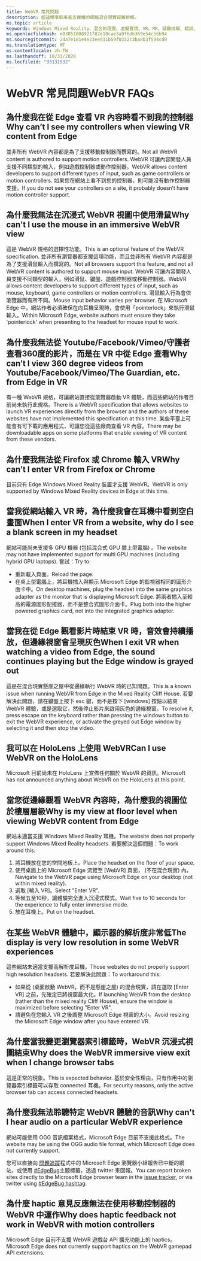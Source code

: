 ```yaml
---
title: WebVR 常見問題
description: 超越標準取用者支援檔的網路混合現實疑難排解。
ms.topic: article
keywords: Windows Mixed Reality、混合的現實、虛擬實境、VR、MR、疑難排解、錯誤、協助、支援、WebVR
ms.openlocfilehash: e03051008921f87e18cae3a9f6db369e54c56b94
ms.sourcegitcommit: 2da7e181e4e23eed31b59f0332c3ba8b3f594cd0
ms.translationtype: MT
ms.contentlocale: zh-TW
ms.lasthandoff: 10/31/2020
ms.locfileid: "93131932"
---
```

# <a name="webvr-faqs"></a><span data-ttu-id="3221b-104">WebVR 常見問題</span><span class="sxs-lookup"><span data-stu-id="3221b-104">WebVR FAQs</span></span>

## <a name="why-cant-i-see-my-controllers-when-viewing-vr-content-from-edge"></a><span data-ttu-id="3221b-105">為什麼我在從 Edge 查看 VR 內容時看不到我的控制器</span><span class="sxs-lookup"><span data-stu-id="3221b-105">Why can’t I see my controllers when viewing VR content from Edge</span></span>

<span data-ttu-id="3221b-106">並非所有 WebVR 內容都是為了支援移動控制器而撰寫的。</span><span class="sxs-lookup"><span data-stu-id="3221b-106">Not all WebVR content is authored to support motion controllers.</span></span> <span data-ttu-id="3221b-107">WebVR 可讓內容開發人員支援不同類型的輸入，例如遊戲控制器或動作控制器。</span><span class="sxs-lookup"><span data-stu-id="3221b-107">WebVR allows content developers to support different types of input, such as game controllers or motion controllers.</span></span> <span data-ttu-id="3221b-108">如果您在網站上看不到您的控制器，則可能沒有動作控制器支援。</span><span class="sxs-lookup"><span data-stu-id="3221b-108">If you do not see your controllers on a site, it probably doesn’t have motion controller support.</span></span>

## <a name="why-cant-i-use-the-mouse-in-an-immersive-webvr-view"></a><span data-ttu-id="3221b-109">為什麼我無法在沉浸式 WebVR 視圖中使用滑鼠</span><span class="sxs-lookup"><span data-stu-id="3221b-109">Why can't I use the mouse in an immersive WebVR view</span></span>

<span data-ttu-id="3221b-110">這是 WebVR 規格的選擇性功能。</span><span class="sxs-lookup"><span data-stu-id="3221b-110">This is an optional feature of the WebVR specification.</span></span> <span data-ttu-id="3221b-111">並非所有瀏覽器都支援這項功能，而且並非所有 WebVR 內容都是為了支援滑鼠輸入而撰寫的。</span><span class="sxs-lookup"><span data-stu-id="3221b-111">Not all browsers support this feature, and not all WebVR content is authored to support mouse input.</span></span> <span data-ttu-id="3221b-112">WebVR 可讓內容開發人員支援不同類型的輸入，例如滑鼠、鍵盤、遊戲控制器或移動控制器。</span><span class="sxs-lookup"><span data-stu-id="3221b-112">WebVR allows content developers to support different types of input, such as mouse, keyboard, game controllers or motion controllers.</span></span> <span data-ttu-id="3221b-113">滑鼠輸入行為會依瀏覽器而有所不同。</span><span class="sxs-lookup"><span data-stu-id="3221b-113">Mouse input behavior varies per browser.</span></span> <span data-ttu-id="3221b-114">在 Microsoft Edge 中，網站作者必須確保在向耳機呈現時，會使用「pointerlock」來執行滑鼠輸入。</span><span class="sxs-lookup"><span data-stu-id="3221b-114">Within Microsoft Edge, website authors must ensure they take 'pointerlock' when presenting to the headset for mouse input to work.</span></span>

## <a name="why-cant-i-view-360-degree-videos-from-youtubefacebookvimeothe-guardian-etc-from-edge-in-vr"></a><span data-ttu-id="3221b-115">為什麼我無法從 Youtube/Facebook/Vimeo/守護者查看360度的影片，而是在 VR 中從 Edge 查看</span><span class="sxs-lookup"><span data-stu-id="3221b-115">Why can’t I view 360 degree videos from Youtube/Facebook/Vimeo/The Guardian, etc. from Edge in VR</span></span>

<span data-ttu-id="3221b-116">有一種 WebVR 規格，可讓網站直接從瀏覽器啟動 VR 體驗，而這些網站的作者目前尚未執行此規格。</span><span class="sxs-lookup"><span data-stu-id="3221b-116">There is a WebVR specification that allows websites to launch VR experiences directly from the browser and the authors of these websites have not implemented this specification at this time.</span></span> <span data-ttu-id="3221b-117">某些平臺上可能會有可下載的應用程式，可讓您從這些廠商查看 VR 內容。</span><span class="sxs-lookup"><span data-stu-id="3221b-117">There may be downloadable apps on some platforms that enable viewing of VR content from these vendors.</span></span>

## <a name="why-cant-i-enter-vr-from-firefox-or-chrome"></a><span data-ttu-id="3221b-118">為什麼我無法從 Firefox 或 Chrome 輸入 VR</span><span class="sxs-lookup"><span data-stu-id="3221b-118">Why can’t I enter VR from Firefox or Chrome</span></span>

<span data-ttu-id="3221b-119">目前只有 Edge Windows Mixed Reality 裝置才支援 WebVR。</span><span class="sxs-lookup"><span data-stu-id="3221b-119">WebVR is only supported by Windows Mixed Reality devices in Edge at this time.</span></span>

## <a name="when-i-enter-vr-from-a-website-why-do-i-see-a-blank-screen-in-my-headset"></a><span data-ttu-id="3221b-120">當我從網站輸入 VR 時，為什麼我會在耳機中看到空白畫面</span><span class="sxs-lookup"><span data-stu-id="3221b-120">When I enter VR from a website, why do I see a blank screen in my headset</span></span>

<span data-ttu-id="3221b-121">網站可能尚未支援多 GPU 機器 (包括混合式 GPU 膝上型電腦) 。</span><span class="sxs-lookup"><span data-stu-id="3221b-121">The website may not have implemented support for multi GPU machines (including hybrid GPU laptops).</span></span> <span data-ttu-id="3221b-122">嘗試：</span><span class="sxs-lookup"><span data-stu-id="3221b-122">Try to:</span></span>

* <span data-ttu-id="3221b-123">重新載入頁面。</span><span class="sxs-lookup"><span data-stu-id="3221b-123">Reload the page.</span></span>
* <span data-ttu-id="3221b-124">在桌上型電腦上，將耳機插入與顯示 Microsoft Edge 的監視器相同的圖形介面卡中。</span><span class="sxs-lookup"><span data-stu-id="3221b-124">On desktop machines, plug the headset into the same graphics adapter as the monitor that is displaying Microsoft Edge.</span></span> <span data-ttu-id="3221b-125">將兩者插入至較高的電源圖形配接器，而不是整合式圖形介面卡。</span><span class="sxs-lookup"><span data-stu-id="3221b-125">Plug both into the higher powered graphics card, not into the integrated graphics adapter.</span></span>

## <a name="when-i-exit-vr-when-watching-a-video-from-edge-the-sound-continues-playing-but-the-edge-window-is-grayed-out"></a><span data-ttu-id="3221b-126">當我在從 Edge 觀看影片時結束 VR 時，音效會持續播放，但邊緣視窗會呈現灰色</span><span class="sxs-lookup"><span data-stu-id="3221b-126">When I exit VR when watching a video from Edge, the sound continues playing but the Edge window is grayed out</span></span>

<span data-ttu-id="3221b-127">這是在混合現實懸崖之屋中從邊緣執行 WebVR 時的已知問題。</span><span class="sxs-lookup"><span data-stu-id="3221b-127">This is a known issue when running WebVR from Edge in the Mixed Reality Cliff House.</span></span> <span data-ttu-id="3221b-128">若要解決此問題，請在鍵盤上按下 esc 鍵，而不是按下 [windows] 按鈕以結束 WebVR 體驗，或是選取它，然後停止影片來啟用灰色的邊緣視窗。</span><span class="sxs-lookup"><span data-stu-id="3221b-128">To resolve it, press escape on the keyboard rather than pressing the windows button to exit the WebVR experience, or activate the greyed out Edge window by selecting it and then stop the video.</span></span>

## <a name="can-i-use-webvr-on-the-hololens"></a><span data-ttu-id="3221b-129">我可以在 HoloLens 上使用 WebVR</span><span class="sxs-lookup"><span data-stu-id="3221b-129">Can I use WebVR on the HoloLens</span></span>

<span data-ttu-id="3221b-130">Microsoft 目前尚未在 HoloLens 上宣佈任何關於 WebVR 的資訊。</span><span class="sxs-lookup"><span data-stu-id="3221b-130">Microsoft has not announced anything about WebVR on the HoloLens at this point.</span></span>

## <a name="why-is-my-view-at-floor-level-when-viewing-webvr-content-from-edge"></a><span data-ttu-id="3221b-131">當您從邊緣觀看 WebVR 內容時，為什麼我的視圖位於樓層層級</span><span class="sxs-lookup"><span data-stu-id="3221b-131">Why is my view at floor level when viewing WebVR content from Edge</span></span>

<span data-ttu-id="3221b-132">網站未適當支援 Windows Mixed Reality 耳機。</span><span class="sxs-lookup"><span data-stu-id="3221b-132">The website does not properly support Windows Mixed Reality headsets.</span></span> <span data-ttu-id="3221b-133">若要解決這個問題︰</span><span class="sxs-lookup"><span data-stu-id="3221b-133">To work around this:</span></span>

1. <span data-ttu-id="3221b-134">將耳機放在您的空間地板上。</span><span class="sxs-lookup"><span data-stu-id="3221b-134">Place the headset on the floor of your space.</span></span>
2. <span data-ttu-id="3221b-135">使用桌面上的 Microsoft Edge 流覽至 [WebVR] 頁面， (不在混合現實) 內。</span><span class="sxs-lookup"><span data-stu-id="3221b-135">Navigate to the WebVR page using Microsoft Edge on your desktop (not within mixed reality).</span></span>
3. <span data-ttu-id="3221b-136">選取 [輸入 VR]。</span><span class="sxs-lookup"><span data-stu-id="3221b-136">Select "Enter VR".</span></span>
4. <span data-ttu-id="3221b-137">等候五至10秒，讓體驗完全進入沉浸式模式。</span><span class="sxs-lookup"><span data-stu-id="3221b-137">Wait five to 10 seconds for the experience to fully enter immersive mode.</span></span>
5. <span data-ttu-id="3221b-138">放在耳機上。</span><span class="sxs-lookup"><span data-stu-id="3221b-138">Put on the headset.</span></span>

## <a name="the-display-is-very-low-resolution-in-some-webvr-experiences"></a><span data-ttu-id="3221b-139">在某些 WebVR 體驗中，顯示器的解析度非常低</span><span class="sxs-lookup"><span data-stu-id="3221b-139">The display is very low resolution in some WebVR experiences</span></span>

<span data-ttu-id="3221b-140">這些網站未適當支援高解析度耳機。</span><span class="sxs-lookup"><span data-stu-id="3221b-140">Those websites do not properly support high resolution headsets.</span></span> <span data-ttu-id="3221b-141">若要解決此問題：</span><span class="sxs-lookup"><span data-stu-id="3221b-141">To workaround this:</span></span>

* <span data-ttu-id="3221b-142">如果從 (桌面啟動 WebVR，而不是懸崖之屋) 的混合現實，請在選取 [Enter VR] 之前，先確定已將視窗最大化。</span><span class="sxs-lookup"><span data-stu-id="3221b-142">If launching WebVR from the desktop (rather than the mixed reality Cliff House), ensure the window is maximized before selecting "Enter VR".</span></span>
* <span data-ttu-id="3221b-143">請避免在您輸入 VR 之後調整 Microsoft Edge 視窗的大小。</span><span class="sxs-lookup"><span data-stu-id="3221b-143">Avoid resizing the Microsoft Edge window after you have entered VR.</span></span>

## <a name="why-does-the-webvr-immersive-view-exit-when-i-change-browser-tabs"></a><span data-ttu-id="3221b-144">為什麼當我變更瀏覽器索引標籤時，WebVR 沉浸式視圖結束</span><span class="sxs-lookup"><span data-stu-id="3221b-144">Why does the WebVR immersive view exit when I change browser tabs</span></span>

<span data-ttu-id="3221b-145">這是正常的現象。</span><span class="sxs-lookup"><span data-stu-id="3221b-145">This is expected behavior.</span></span> <span data-ttu-id="3221b-146">基於安全性理由，只有作用中的瀏覽器索引標籤可以存取 connected 耳機。</span><span class="sxs-lookup"><span data-stu-id="3221b-146">For security reasons, only the active browser tab can access connected headsets.</span></span>

## <a name="why-cant-i-hear-audio-on-a-particular-webvr-experience"></a><span data-ttu-id="3221b-147">為什麼我無法聆聽特定 WebVR 體驗的音訊</span><span class="sxs-lookup"><span data-stu-id="3221b-147">Why can't I hear audio on a particular WebVR experience</span></span>

<span data-ttu-id="3221b-148">網站可能使用 OGG 音訊檔案格式，Microsoft Edge 目前不支援此格式。</span><span class="sxs-lookup"><span data-stu-id="3221b-148">The website may be using the OGG audio file format, which Microsoft Edge does not currently support.</span></span>

<span data-ttu-id="3221b-149">您可以直接向 [問題追蹤](https://developer.microsoft.com/microsoft-edge/platform/issues/)程式中的 Microsoft Edge 瀏覽器小組報告已中斷的網站，或使用 [#EdgeBug](https://blogs.windows.com/msedgedev/2016/08/11/edgebug-twitter/)主題標籤，透過 twitter 來回報。</span><span class="sxs-lookup"><span data-stu-id="3221b-149">You can report broken sites directly to the Microsoft Edge browser team in the [issue tracker](https://developer.microsoft.com/microsoft-edge/platform/issues/), or via twitter using [#EdgeBug hashtag](https://blogs.windows.com/msedgedev/2016/08/11/edgebug-twitter/).</span></span>

## <a name="why-does-haptic-feedback-not-work-in-webvr-with-motion-controllers"></a><span data-ttu-id="3221b-150">為什麼 haptic 意見反應無法在使用移動控制器的 WebVR 中運作</span><span class="sxs-lookup"><span data-stu-id="3221b-150">Why does haptic feedback not work in WebVR with motion controllers</span></span>

<span data-ttu-id="3221b-151">Microsoft Edge 目前不支援 WebVR 遊戲台 API 擴充功能上的 haptics。</span><span class="sxs-lookup"><span data-stu-id="3221b-151">Microsoft Edge does not currently support haptics on the WebVR gamepad API extensions.</span></span>